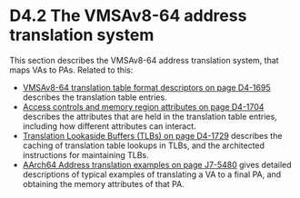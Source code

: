 # D4.2 The VMSAv8-64 address translation system

This section describes the VMSAv8-64 address translation system, that maps VAs to PAs. Related to this:  
 * [VMSAv8-64 translation table format descriptors on page D4-1695](#) describes the translation table entries.
 * [Access controls and memory region attributes on page D4-1704](#) describes the attributes that are held in the translation table entries, including how different attributes can interact.
 * [Translation Lookaside Buffers (TLBs) on page D4-1729](#) describes the caching of translation table lookups in
   TLBs, and the architected instructions for maintaining TLBs.
 * [AArch64 Address translation examples on page J7-5480](#) gives detailed descriptions of typical examples of
   translating a VA to a final PA, and obtaining the memory attributes of that PA.
